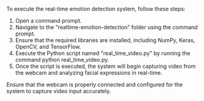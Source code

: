 To execute the real-time emotion detection system, follow these steps:

1) Open a command prompt.
2) Navigate to the "realtime-emotion-detection" folder using the command prompt.
3) Ensure that the required libraries are installed, including NumPy, Keras, OpenCV, and TensorFlow.
4) Execute the Python script named "real_time_video.py" by running the command python real_time_video.py.
5) Once the script is executed, the system will begin capturing video from the webcam and analyzing facial expressions in real-time.

Ensure that the webcam is properly connected and configured for the system to capture video input accurately.

